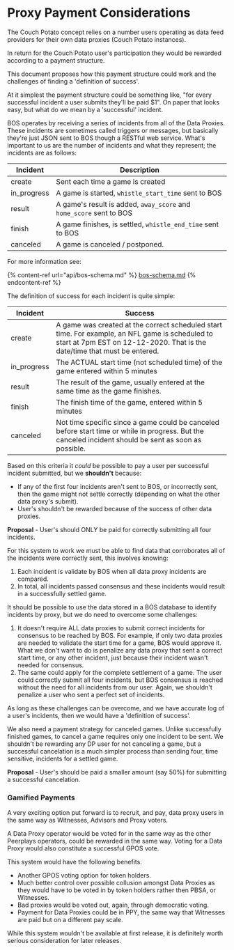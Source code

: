 # Proxy Payment Considerations

The Couch Potato concept relies on a number users operating as data feed providers for their own data proxies (Couch Potato instances).

In return for the Couch Potato user's participation they would be rewarded according to a payment structure.

This document proposes how this payment structure could work and the challenges of finding a 'definition of success'.

At it simplest the payment structure could be something like, "for every successful incident a user submits they'll be paid $1". On paper that looks easy, but what do we mean by a 'successful' incident.

BOS operates by receiving a series of incidents from all of the Data Proxies. These incidents are sometimes called triggers or messages, but basically they're just JSON sent to BOS though a RESTful web service. What's important to us are the number of incidents and what they represent; the incidents are as follows:

| Incident     | Description                                                         |
| ------------ | ------------------------------------------------------------------- |
| create       | Sent each time a game is created                                    |
| in\_progress | A game is started, `whistle_start_time` sent to BOS                 |
| result       | A game's result is added, `away_score` and `home_score` sent to BOS |
| finish       | A game finishes, is settled, `whistle_end_time` sent to BOS         |
| canceled     | A game is canceled / postponed.                                     |

For more information see:

{% content-ref url="api/bos-schema.md" %}
[bos-schema.md](api/bos-schema.md)
{% endcontent-ref %}

The definition of success for each incident is quite simple:

| Incident     | Success                                                                                                                                                                      |
| ------------ | ---------------------------------------------------------------------------------------------------------------------------------------------------------------------------- |
| create       | A game was created at the correct scheduled start time. For example, an NFL game is scheduled to start at 7pm EST on 12-12-2020. That is the date/time that must be entered. |
| in\_progress | The ACTUAL start time (not scheduled time) of the game entered within 5 minutes                                                                                              |
| result       | The result of the game, usually entered at the same time as the game finishes.                                                                                               |
| finish       | The finish time of the game, entered within 5 minutes                                                                                                                        |
| canceled     | Not time specific since a game could be canceled before start time or while in progress. But the canceled incident should be sent as soon as possible.                       |

Based on this criteria it _could_ be possible to pay a user per successful incident submitted, but we **shouldn't** because:

* If any of the first four incidents aren't sent to BOS, or incorrectly sent, then the game might not settle correctly (depending on what the other data proxy's submit).
* User's shouldn't be rewarded because of the success of other data proxies.

**Proposal** - User's should ONLY be paid for correctly submitting all four incidents.

For this system to work we must be able to find data that corroborates all of the incidents were correctly sent, this involves knowing:

1. Each incident is validate by BOS when all data proxy incidents are compared.
2. In total, all incidents passed consensus and these incidents would result in a successfully settled game.

It should be possible to use the data stored in a BOS database to identify incidents by proxy, but we do need to overcome some challenges:

1. It doesn't require ALL data proxies to submit correct incidents for consensus to be reached by BOS. For example, if only two data proxies are needed to validate the start time for a game, BOS would approve it. What we don't want to do is penalize any data proxy that sent a correct start time, or any other incident, just because their incident wasn't needed for consensus.
2. The same could apply for the complete settlement of a game. The user could correctly submit all four incidents, but BOS consensus is reached without the need for all incidents from our user. Again, we shouldn't penalize a user who sent a perfect set of incidents.

As long as these challenges can be overcome, and we have accurate log of a user's incidents, then we would have a 'definition of success'.

We also need a payment strategy for canceled games. Unlike successfully finished games, to cancel a game requires only one incident to be sent. We shouldn't be rewarding any DP user for not canceling a game, but a successful cancelation is a much simpler process than sending four,  time sensitive, incidents for a settled game.

**Proposal** - User's should be paid a smaller amount (say 50%) for submitting a successful cancelation.

### Gamified Payments

A very exciting option put forward is to recruit, and pay, data proxy users in the same way as Witnesses, Advisors and Proxy voters.

A Data Proxy operator would be voted for in the same way as the other Peerplays operators, could be rewarded in the same way. Voting for a Data Proxy would also constitute a successful GPOS vote.

This system would have the following benefits.

* Another GPOS voting option for token holders.
* Much better control over possible collusion amongst Data Proxies as they would have to be voted in by token holders rather then PBSA, or Witnesses.
* Bad proxies would be voted out, again, through democratic voting.
* Payment for Data Proxies could be in PPY, the same way that Witnesses are paid but on a different pay scale.

While this system wouldn't be available at first release, it is definitely worth serious consideration for later releases.
